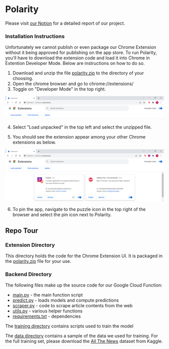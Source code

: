 # Polarity
Please visit [our Notion](https://goofy-toast-98c.notion.site/Polarity-Political-Bias-Detection-in-News-Articles-486cf3e4c6fa43c4aa3528f07e19a86e) for a detailed report of our project.

### Installation Instructions
Unfortunately we cannot publish or even package our Chrome Extension without it being approved for publishing on the app store. To run Polarity, you'll have to download the extension code and load it into Chrome in Extention Developer Mode. Below are instructions on how to do so.

1. Download and unzip the file [polarity.zip](https://github.com/tassossapalidis/biasclassifier/blob/main/polarity.zip) to the directory of your choosing.
2. Open the chrome browser and go to chrome://extensions/
3. Toggle on "Developer Mode" in the top right.

![image](./assets/chrome_extensions.PNG)

4. Select "Load unpacked" in the top left and select the unzipped file.

5. You should see the extension appear among your other Chrome extensions as below.

![image](./assets/polarity_extension.PNG)

6. To pin the app, navigate to the puzzle icon in the top right of the browser and select the pin icon next to Polarity.

## Repo Tour
### Extension Directory
This directory holds the code for the Chrome Extension UI. It is packaged in the [polarity.zip](https://github.com/tassossapalidis/biasclassifier/blob/main/polarity.zip) file for your use.

### Backend Directory
The following files make up the source code for our Google Cloud Function:
* [main.py](https://github.com/tassossapalidis/biasclassifier/blob/main/backend/main.py) - the main function script
* [predict.py](https://github.com/tassossapalidis/biasclassifier/blob/main/backend/predict.py) - loads models and compute predictions
* [scraper.py](https://github.com/tassossapalidis/biasclassifier/blob/main/backend/scraper.py) - code to scrape article contents from the web
* [utils.py](https://github.com/tassossapalidis/biasclassifier/blob/main/backend/utils.py) - various helper functions
* [requirements.txt](https://github.com/tassossapalidis/biasclassifier/blob/main/backend/requirements.txt) - dependencies

The [training directory](https://github.com/tassossapalidis/biasclassifier/tree/main/backend/training) contains scripts used to train the model

The [data directory](https://github.com/tassossapalidis/biasclassifier/tree/main/backend/data) contains a sample of the data we used for training. For the full training set, please download the [All The News](https://www.kaggle.com/snapcrack/all-the-news) dataset from Kaggle.
